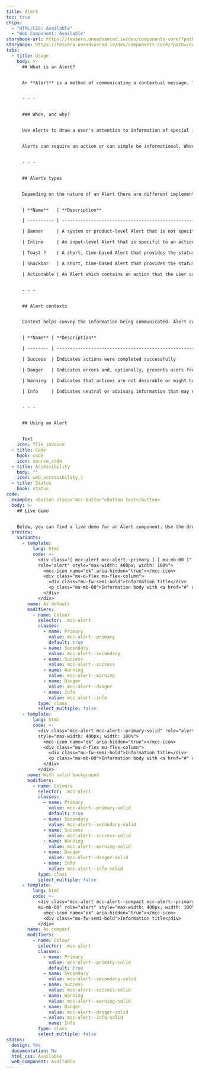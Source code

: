 ```yaml
---
title: Alert
toc: true
chips:
  - "HTML/CSS: Available"
  - "Web Component: Available"
storybook-url: https://tessera.oneadvanced.io/dev/components-core/?path=/docs/html-button--as-default
storybook: https://tessera.oneadvanced.io/dev/components-core/?path=/docs/html-alert--as-default
tabs:
  - title: Usage
    body: >-
      ## What is an Alert?


      An **Alert** is a method of communicating a contextual message. They provide users with important feedback, which allows them to understand a state that affects the entire system, the page, feature, or input.


      - - -


      ### When, and why?


      Use Alerts to draw a user's attention to information of special importance, such as status changes and updates. They should announce an event that has significance to the user and should always be relevant. Alerts can be generated in response to user actions (e.g. while performing a task) or automatically by your application. This depends on whether you want to give immediate feedback or messaging that provides updates on system activities.


      Alerts can require an action or can simple be informational. When an action is required, Alerts should interrupt the user’s flow, but if not, then they should be less intrusive.


      - - -


      ## Alerts types


      Depending on the nature of an Alert there are different implementations or types available.


      | **Name**   | **Description**                                                                                      | **Behaviour**                                                                                                                                                                                           | **Placement**                                                                                                                                                          |

      | ---------- | ---------------------------------------------------------------------------------------------------- | ------------------------------------------------------------------------------------------------------------------------------------------------------------------------------------------------------- | ---------------------------------------------------------------------------------------------------------------------------------------------------------------------- |

      | Banner     | A system or product-level Alert that is not specific to an action                                    | Persists until dismissed by the user and may be actionable                                                                                                                                              | Positioned across the top of the content area to which it relates, or for system-level messages, full width across the top of the screen above the main navigation bar |

      | Inline     | An input-level Alert that is specific to an action                                                   | Persists until the message is resolved or dismissed by the user. Can also be actionable                                                                                                                 | Positioned near the related input                                                                                                                                      |

      | Toast ?    | A short, time-based Alert that provides the status of an action that has been performed              | Fades in and out automatically, but may be actionable. Where this is the case, they persist until the user has interacted with them.                                                                    | Positioned in the top right of the page                                                                                                                                |

      | Snackbar   | A short, time-based Alert that provides the status of an action that has been performed              | Fades in and out automatically, but may be actionable. Where this is the case, they persist until the user has interacted with them. For more information, refer to Snackbars \[link to Snackbars page] | Positioned centred, at the bottom of the page                                                                                                                          |

      | Actionable | An Alert which contains an action that the user can perform. Applies to any of the above Alert types | Persists until the action has been performed                                                                                                                                                            | Positioned as per the desired Alert type above                                                                                                                         |


      - - -


      ## Alert contexts


      Context helps convey the information being communicated. Alert contexts correspond to a colour and an icon to provide a consistent experience for users.


      | **Name** | **Description**                                                                                    | **Behaviour**                                                                     | **Examples**                                          |

      | -------- | -------------------------------------------------------------------------------------------------- | --------------------------------------------------------------------------------- | ----------------------------------------------------- |

      | Success  | Indicates actions were completed successfully                                                      | Does not require user interaction, as disappears automatically after a short time | A new record saved or preferences have been updated   |

      | Danger   | Indicates errors and, optionally, prevents users from proceeding until the issue has been resolved | Always persists until the user dismisses or resolves the issue                    | Credentials cannot be found or access is denied       |

      | Warning  | Indicates that actions are not desirable or might have unexpected results                          | Persists until the user dismisses or continues regardless                         | A file is too big or a file already exists            |

      | Info     | Indicates neutral or advisory information that may not be related to the current action            | Does not require user interaction, but persists until user dismisses              | Scheduled system maintenance or a new report is ready |


      - - -


      ## Using an Alert


      Text
    icon: file_invoice
  - title: Code
    hook: code
    icon: source_code
  - title: Accessibility
    body: ""
    icon: web_accessibility_1
  - title: Status
    hook: status
code:
  example: <button class="mcc-button">Button text</button>
  body: >-
    ## Live demo


    Below, you can find a live demo for an Alert component. Use the drop-down menus and radio buttons to view the different Alert Types and Variants.
  preview:
    variants:
      - template:
          lang: html
          code: >-
            <div class="[ mcc-alert mcc-alert--primary ] [ mu-mb-00 ]"
            role="alert" style="max-width: 400px; width: 100%">
              <mcc-icon name="ok" aria-hidden="true"></mcc-icon>
              <div class="mu-d-flex mu-flex-column">
                <div class="mu-fw-semi-bold">Information title</div>
                <p class="mu-mb-00">Information body with <a href="#" class="alert-link">an example link</a>.</p>
              </div>
            </div>
        name: As default
        modifiers:
          - name: Colour
            selector: .mcc-alert
            classes:
              - name: Primary
                value: mcc-alert--primary
                default: true
              - name: Secondary
                value: mcc-alert--secondary
              - name: Success
                value: mcc-alert--success
              - name: Warning
                value: mcc-alert--warning
              - name: Danger
                value: mcc-alert--danger
              - name: Info
                value: mcc-alert--info
            type: class
            select_multiple: false
      - template:
          lang: html
          code: >-
            <div class="mcc-alert mcc-alert--primary-solid" role="alert"
            style="max-width: 400px; width: 100%">
              <mcc-icon name="ok" aria-hidden="true"></mcc-icon>
              <div class="mu-d-flex mu-flex-column">
                <div class="mu-fw-semi-bold">Information title</div>
                <p class="mu-mb-00">Information body with <a href="#" class="alert-link">an example link</a>.</p>
              </div>
            </div>
        name: With solid background
        modifiers:
          - name: Colours
            selector: .mcc-alert
            classes:
              - name: Primary
                value: mcc-alert--primary-solid
                default: true
              - name: Secondary
                value: mcc-alert--secondary-solid
              - name: Success
                value: mcc-alert--success-solid
              - name: Warning
                value: mcc-alert--warning-solid
              - name: Danger
                value: mcc-alert--danger-solid
              - name: Info
                value: mcc-alert--info-solid
            type: class
            select_multiple: false
      - template:
          lang: html
          code: >-
            <div class="mcc-alert mcc-alert--compact mcc-alert--primary-solid
            mu-mb-00" role="alert" style="max-width: 400px; width: 100%">
              <mcc-icon name="ok" aria-hidden="true"></mcc-icon>
              <div class="mu-fw-semi-bold">Information title</div>
            </div>
        name: As compact
        modifiers:
          - name: Colour
            selector: .mcc-alert
            classes:
              - name: Primary
                value: mcc-alert--primary-solid
                default: true
              - name: Secondary
                value: mcc-alert--secondary-solid
              - name: Success
                value: mcc-alert--success-solid
              - name: Warning
                value: mcc-alert--warning-solid
              - name: Danger
                value: mcc-alert--danger-solid
              - value: mcc-alert--info-solid
                name: Info
            type: class
            select_multiple: false
status:
  design: Yes
  documentation: No
  html_css: Available
  web_component: Available
---
```

